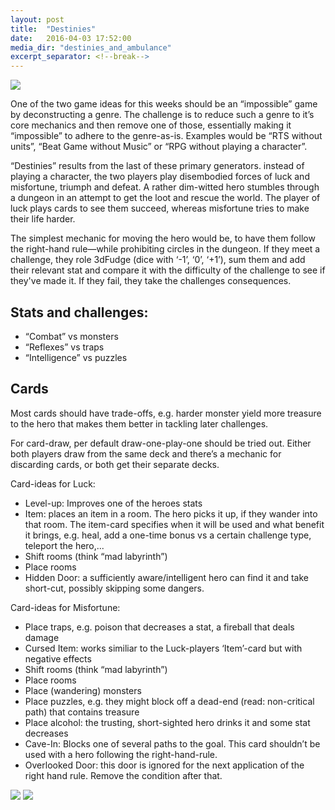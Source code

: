```yaml
---
layout: post
title:  "Destinies"
date:   2016-04-03 17:52:00
media_dir: "destinies_and_ambulance"
excerpt_separator: <!--break-->
---
```


<img src="{{site.media_url}}/{{page.media_dir}}/destinies.png" class="figure">

One of the two game ideas for this weeks should be
an “impossible” game by deconstructing a genre. The
challenge is to reduce such a genre to it’s core
mechanics and then remove one of
those, essentially making it “impossible” to adhere
to the genre-as-is. Examples would be “RTS without units”,
“Beat Game without Music” or “RPG without playing a character”.

“Destinies” results from the last of these primary generators. instead
of playing a character, the two players play disembodied forces
of luck and misfortune, triumph and defeat. A rather dim-witted
hero stumbles through a dungeon in an attempt to get the loot
and rescue the world. The player of luck plays cards to see
them succeed, whereas misfortune tries to make their life harder.

<!--break-->

The simplest mechanic for moving the hero would be, to have
them follow the right-hand rule―while prohibiting circles
in the dungeon. If they meet a challenge, they role
3dFudge (dice with ‘-1’, ‘0’, ‘+1’), sum them and add
their relevant stat and compare it with the difficulty
of the challenge to see if they've made it. If they fail,
they take the challenges consequences.

## Stats and challenges:

* “Combat” vs monsters
* “Reflexes” vs traps
* “Intelligence” vs puzzles

## Cards

Most cards should have trade-offs, e.g. harder monster
yield more treasure to the hero that makes them better
in tackling later challenges.

For card-draw, per default draw-one-play-one
should be tried out. Either both players draw
from the same deck and there’s a mechanic for discarding
cards, or both get their separate decks.

Card-ideas for Luck:

* Level-up: Improves one of the heroes stats
* Item: places an item in a room. The hero picks it up,
if they wander into that room. The item-card specifies when
it will be used and what benefit it brings, e.g. heal, add a
one-time bonus vs a certain challenge type, teleport the hero,...
* Shift rooms (think “mad labyrinth”)
* Place rooms
* Hidden Door: a sufficiently aware/intelligent hero can find it
and take short-cut, possibly skipping some dangers.

Card-ideas for Misfortune:

* Place traps, e.g. poison that decreases a stat, a fireball that deals damage
* Cursed Item: works similiar to the Luck-players ‘Item’-card
but with negative effects
* Shift rooms (think “mad labyrinth”)
* Place rooms
* Place (wandering) monsters
* Place puzzles, e.g. they might block off a dead-end
(read: non-critical path) that contains treasure
* Place alcohol: the trusting, short-sighted hero drinks it
and some stat decreases
* Cave-In: Blocks one of several paths to the goal. This card
shouldn’t be used with a hero following the right-hand-rule.
* Overlooked Door: this door is ignored for the next application
of the right hand rule. Remove the condition after that.

<img src="{{site.media_url}}/{{page.media_dir}}/sketches_01.jpg" class="figure">
<img src="{{site.media_url}}/{{page.media_dir}}/sketches_04.jpg" class="figure">
